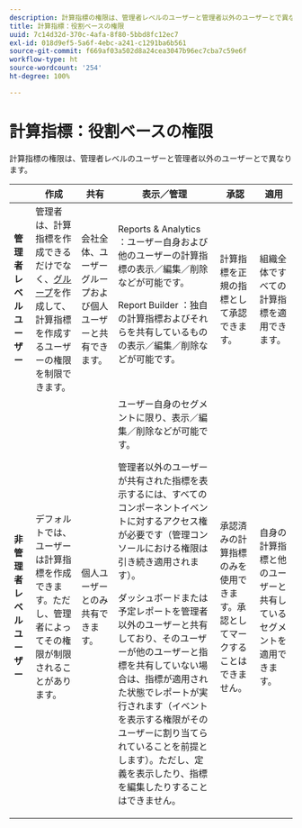 ```yaml
---
description: 計算指標の権限は、管理者レベルのユーザーと管理者以外のユーザーとで異なります。
title: 計算指標：役割ベースの権限
uuid: 7c14d32d-370c-4afa-8f80-5bbd8fc12ec7
exl-id: 018d9ef5-5a6f-4ebc-a241-c1291ba6b561
source-git-commit: f669af03a502d8a24cea3047b96ec7cba7c59e6f
workflow-type: ht
source-wordcount: '254'
ht-degree: 100%

---
```


# 計算指標：役割ベースの権限

計算指標の権限は、管理者レベルのユーザーと管理者以外のユーザーとで異なります。

<table id="table_13F72FD90C964B86BD4B51E6F51ED292"> 
 <thead> 
  <tr> 
   <th colname="col1" class="entry"> </th> 
   <th colname="col02" class="entry"> 作成 </th> 
   <th colname="col2" class="entry"> 共有 </th> 
   <th colname="col3" class="entry"> 表示／管理 </th> 
   <th colname="col4" class="entry"> 承認 </th> 
   <th colname="col5" class="entry"> 適用 </th> 
  </tr> 
 </thead>
 <tbody> 
  <tr> 
   <td colname="col1"> <b>管理者レベルユーザー</b> </td> 
   <td colname="col02"> 管理者は、計算指標を作成できるだけでなく、<a href="https://experienceleague.adobe.com/docs/analytics/admin/user-product-management/user-groups/groups.html?lang=ja"  >グループ</a>を作成して、計算指標を作成するユーザーの権限を制限できます。 </td> 
   <td colname="col2"> 会社全体、ユーザーグループおよび個人ユーザーと共有できます。 </td> 
   <td colname="col3"> <span class="keyword"> Reports &amp; Analytics </span>：ユーザー自身および他のユーザーの計算指標の表示／編集／削除などが可能です。 <p> <span class="keyword"> Report Builder </span>：独自の計算指標およびそれらを共有しているものの表示／編集／削除などが可能です。 </p> </td> 
   <td colname="col4"> 計算指標を正規の指標として承認できます。 </td> 
   <td colname="col5"> 組織全体ですべての計算指標を適用できます。 </td> 
  </tr> 
  <tr> 
   <td colname="col1"> <b>非管理者レベルユーザー</b> </td> 
   <td colname="col02"> デフォルトでは、ユーザーは計算指標を作成できます。ただし、管理者によってその権限が制限されることがあります。 </td> 
   <td colname="col2"> 個人ユーザーとのみ共有できます。 </td> 
   <td colname="col3"> ユーザー自身のセグメントに限り、表示／編集／削除などが可能です。 <p>管理者以外のユーザーが共有された指標を表示するには、すべてのコンポーネントイベントに対するアクセス権が必要です（管理コンソールにおける権限は引き続き適用されます）。 </p> <p>ダッシュボードまたは予定レポートを管理者以外のユーザーと共有しており、そのユーザーが他のユーザーと指標を共有していない場合は、指標が適用された状態でレポートが実行されます（イベントを表示する権限がそのユーザーに割り当てられていることを前提とします）。ただし、定義を表示したり、指標を編集したりすることはできません。 </p> </td> 
   <td colname="col4"> 承認済みの計算指標のみを使用できます。承認としてマークすることはできません。 </td> 
   <td colname="col5"> 自身の計算指標と他のユーザーと共有しているセグメントを適用できます。 </td> 
  </tr> 
 </tbody> 
</table>
